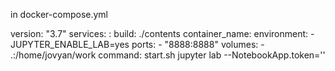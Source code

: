 in docker-compose.yml

version: "3.7"
services:
  <write service name>:
    build: ./contents
    container_name: <write container_name>
    environment:
      - JUPYTER_ENABLE_LAB=yes
    ports:
      - "8888:8888"
    volumes:
      - .:/home/jovyan/work
    command: start.sh jupyter lab --NotebookApp.token=''